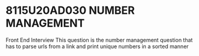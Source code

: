 # 8115U20AD030 NUMBER MANAGEMENT
Front End Interview
This question is the number management question that has to parse urls from a link and print unique numbers in a sorted manner
